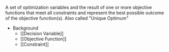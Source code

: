 A set of optimization variables and the result of one or more objective functions that meet all constraints and represent the best possible outcome of the objective function(s). Also called "Unique Optimum"

* Background
	* [[Decision Variable]]
	* [[Objective Function]]
	* [[Constraint]]